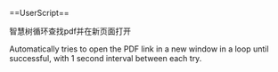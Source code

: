 ==UserScript==


智慧树循环查找pdf并在新页面打开


Automatically tries to open the PDF link in a new window in a loop until successful, with 1 second interval between each try.

